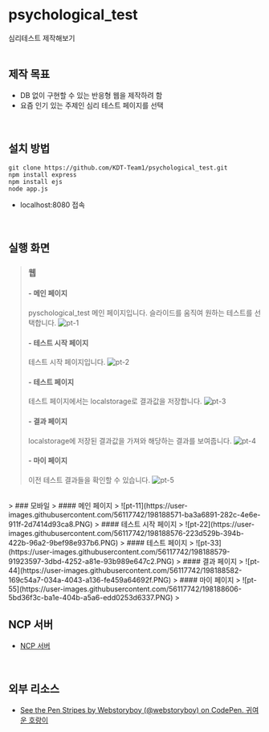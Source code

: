 # psychological_test
심리테스트 제작해보기
<br><br>

## 제작 목표
- DB 없이 구현할 수 있는 반응형 웹을 제작하려 함
- 요즘 인기 있는 주제인 심리 테스트 페이지를 선택
<br>

## 설치 방법
```
git clone https://github.com/KDT-Team1/psychological_test.git
npm install express
npm install ejs
node app.js
```
- localhost:8080 접속
<br>

## 실행 화면
> ### 웹
> #### - 메인 페이지
> pyschological_test 메인 페이지입니다. 슬라이드를 움직여 원하는 테스트를 선택합니다.
> ![pt-1](https://user-images.githubusercontent.com/56117742/198188530-ed6ef449-3ea3-462f-a4a2-7631f679cbfe.PNG)
> #### - 테스트 시작 페이지
> 테스트 시작 페이지입니다.
> ![pt-2](https://user-images.githubusercontent.com/56117742/198188613-cad20196-b42f-4d65-b8ff-6ecdade1a6de.PNG)
> #### - 테스트 페이지
> 테스트 페이지에서는 localstorage로 결과값을 저장합니다.
> ![pt-3](https://user-images.githubusercontent.com/56117742/198188617-936db70d-76ad-4254-9bbf-6794918aca49.PNG)
> #### - 결과 페이지
> localstorage에 저장된 결과값을 가져와 해당하는 결과를 보여줍니다.
> ![pt-4](https://user-images.githubusercontent.com/56117742/198188633-66ce7743-ecc8-454c-b211-251e6b530ca8.PNG)
> #### - 마이 페이지
> 이전 테스트 결과들을 확인할 수 있습니다.
> ![pt-5](https://user-images.githubusercontent.com/56117742/198188565-e5b56b2f-4574-4320-aa21-6d117e35a006.PNG)
<br>
> ### 모바일
> #### 메인 페이지
> ![pt-11](https://user-images.githubusercontent.com/56117742/198188571-ba3a6891-282c-4e6e-911f-2d7414d93ca8.PNG)
> #### 테스트 시작 페이지
> ![pt-22](https://user-images.githubusercontent.com/56117742/198188576-223d529b-394b-422b-96a2-9bef98e937b6.PNG)
> #### 테스트 페이지
> ![pt-33](https://user-images.githubusercontent.com/56117742/198188579-91923597-3dbd-4252-a81e-93b989e647c2.PNG)
> #### 결과 페이지
> ![pt-44](https://user-images.githubusercontent.com/56117742/198188582-169c54a7-034a-4043-a136-fe459a64692f.PNG)
> #### 마이 페이지
> ![pt-55](https://user-images.githubusercontent.com/56117742/198188606-5bd36f3c-ba1e-404b-a5a6-edd0253d6337.PNG)
> <br>

## NCP 서버
* [NCP 서버](http://115.85.180.118:8080/)
<br>

## 외부 리소스
* [See the Pen Stripes by Webstoryboy (@webstoryboy) on CodePen. 귀여운 호랑이](https://wsss.tistory.com/1825?category=728399)
